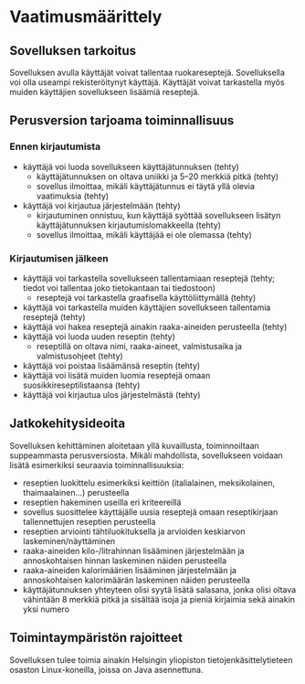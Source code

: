 # Vaatimusmäärittely

## Sovelluksen tarkoitus

Sovelluksen avulla käyttäjät voivat tallentaa ruokareseptejä. Sovelluksella voi olla useampi rekisteröitynyt käyttäjä. Käyttäjät voivat tarkastella myös muiden käyttäjien sovellukseen lisäämiä reseptejä.

## Perusversion tarjoama toiminnallisuus

### Ennen kirjautumista

- käyttäjä voi luoda sovellukseen käyttäjätunnuksen (tehty)
  - käyttäjätunnuksen on oltava uniikki ja 5–20 merkkiä pitkä (tehty)
  - sovellus ilmoittaa, mikäli käyttäjätunnus ei täytä yllä olevia vaatimuksia (tehty)
- käyttäjä voi kirjautua järjestelmään (tehty)
  - kirjautuminen onnistuu, kun käyttäjä syöttää sovellukseen lisätyn käyttäjätunnuksen kirjautumislomakkeella (tehty)
  - sovellus ilmoittaa, mikäli käyttäjää ei ole olemassa (tehty)

### Kirjautumisen jälkeen

- käyttäjä voi tarkastella sovellukseen tallentamiaan reseptejä (tehty; tiedot voi tallentaa joko tietokantaan tai tiedostoon)
  - reseptejä voi tarkastella graafisella käyttöliittymällä (tehty)
- käyttäjä voi tarkastella muiden käyttäjien sovellukseen tallentamia reseptejä (tehty)
- käyttäjä voi hakea reseptejä ainakin raaka-aineiden perusteella (tehty)
- käyttäjä voi luoda uuden reseptin (tehty)
  - reseptillä on oltava nimi, raaka-aineet, valmistusaika ja valmistusohjeet (tehty)
- käyttäjä voi poistaa lisäämänsä reseptin (tehty)
- käyttäjä voi lisätä muiden luomia reseptejä omaan suosikkireseptilistaansa (tehty)
- käyttäjä voi kirjautua ulos järjestelmästä (tehty)

## Jatkokehitysideoita

Sovelluksen kehittäminen aloitetaan yllä kuvaillusta, toiminnoiltaan suppeammasta perusversiosta. Mikäli mahdollista, sovellukseen voidaan lisätä esimerkiksi seuraavia toiminnallisuuksia:

- reseptien luokittelu esimerkiksi keittiön (italialainen, meksikolainen, thaimaalainen...) perusteella
- reseptien hakeminen useilla eri kriteereillä
- sovellus suosittelee käyttäjälle uusia reseptejä omaan reseptikirjaan tallennettujen reseptien perusteella
- reseptien arviointi tähtiluokituksella ja arvioiden keskiarvon laskeminen/näyttäminen
- raaka-aineiden kilo-/litrahinnan lisääminen järjestelmään ja annoskohtaisen hinnan laskeminen näiden perusteella
- raaka-aineiden kalorimäärien lisääminen järjestelmään ja annoskohtaisen kalorimäärän laskeminen näiden perusteella
- käyttäjätunnuksen yhteyteen olisi syytä lisätä salasana, jonka olisi oltava vähintään 8 merkkiä pitkä ja sisältää isoja ja pieniä kirjaimia sekä ainakin yksi numero

## Toimintaympäristön rajoitteet

Sovelluksen tulee toimia ainakin Helsingin yliopiston tietojenkäsittelytieteen osaston Linux-koneilla, joissa on Java asennettuna.
